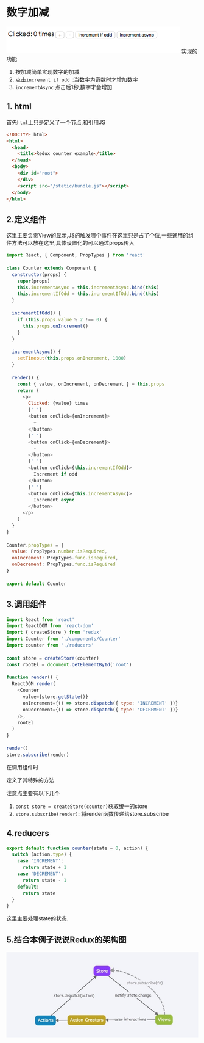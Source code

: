 # 数字加减

![数字加减](QQ20160331-0.png)
实现的功能

1. 按加减简单实现数字的加减
2. 点击`increment if odd `:当数字为奇数时才增加数字
3. `incrementAsync` 点击后1秒,数字才会增加. 

## 1. html
首先`html`上只是定义了一个节点,和引用JS

```html
<!DOCTYPE html>
<html>
  <head>
    <title>Redux counter example</title>
  </head>
  <body>
    <div id="root">
    </div>
    <script src="/static/bundle.js"></script>
  </body>
</html>
```

## 2.定义组件

这里主要负责View的显示,JS的触发哪个事件在这里只是占了个位,一些通用的组件方法可以放在这里,具体设置化的可以通过props传入

```javascript
import React, { Component, PropTypes } from 'react'

class Counter extends Component {
  constructor(props) {
    super(props)
    this.incrementAsync = this.incrementAsync.bind(this)
    this.incrementIfOdd = this.incrementIfOdd.bind(this)
  }

  incrementIfOdd() {
    if (this.props.value % 2 !== 0) {
      this.props.onIncrement()
    }
  }

  incrementAsync() {
    setTimeout(this.props.onIncrement, 1000)
  }

  render() {
    const { value, onIncrement, onDecrement } = this.props
    return (
      <p>
        Clicked: {value} times
        {' '}
        <button onClick={onIncrement}>
          +
        </button>
        {' '}
        <button onClick={onDecrement}>
          -
        </button>
        {' '}
        <button onClick={this.incrementIfOdd}>
          Increment if odd
        </button>
        {' '}
        <button onClick={this.incrementAsync}>
          Increment async
        </button>
      </p>
    )
  }
}

Counter.propTypes = {
  value: PropTypes.number.isRequired,
  onIncrement: PropTypes.func.isRequired,
  onDecrement: PropTypes.func.isRequired
}

export default Counter

```

## 3.调用组件

```javascript
import React from 'react'
import ReactDOM from 'react-dom'
import { createStore } from 'redux'
import Counter from './components/Counter'
import counter from './reducers'

const store = createStore(counter)
const rootEl = document.getElementById('root')

function render() {
  ReactDOM.render(
    <Counter
      value={store.getState()}
      onIncrement={() => store.dispatch({ type: 'INCREMENT' })}
      onDecrement={() => store.dispatch({ type: 'DECREMENT' })}
    />,
    rootEl  
  )
}

render()
store.subscribe(render)

```
在调用组件时

定义了其特殊的方法

注意点主要有以下几个

1. `const store = createStore(counter)`获取统一的store
2. `store.subscribe(render)`: 将render函数传递给store.subscribe

## 4.reducers 

```javascript
export default function counter(state = 0, action) {
  switch (action.type) {
    case 'INCREMENT':
      return state + 1
    case 'DECREMENT':
      return state - 1
    default:
      return state
  }
}
```

这里主要处理state的状态.

## 5.结合本例子说说Redux的架构图

![Refux架构图](QQ20160331-1.png)


